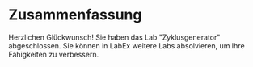 # Zusammenfassung

Herzlichen Glückwunsch! Sie haben das Lab "Zyklusgenerator" abgeschlossen. Sie können in LabEx weitere Labs absolvieren, um Ihre Fähigkeiten zu verbessern.
